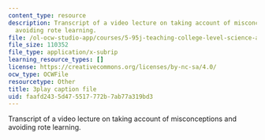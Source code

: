 ```yaml
---
content_type: resource
description: Transcript of a video lecture on taking account of misconceptions and
  avoiding rote learning.
file: /ol-ocw-studio-app/courses/5-95j-teaching-college-level-science-and-engineering-spring-2009/faafd2435d475517772b7ab77a319bd3_etbY4_d3peg.srt
file_size: 110352
file_type: application/x-subrip
learning_resource_types: []
license: https://creativecommons.org/licenses/by-nc-sa/4.0/
ocw_type: OCWFile
resourcetype: Other
title: 3play caption file
uid: faafd243-5d47-5517-772b-7ab77a319bd3
---
```

Transcript of a video lecture on taking account of misconceptions and avoiding rote learning.